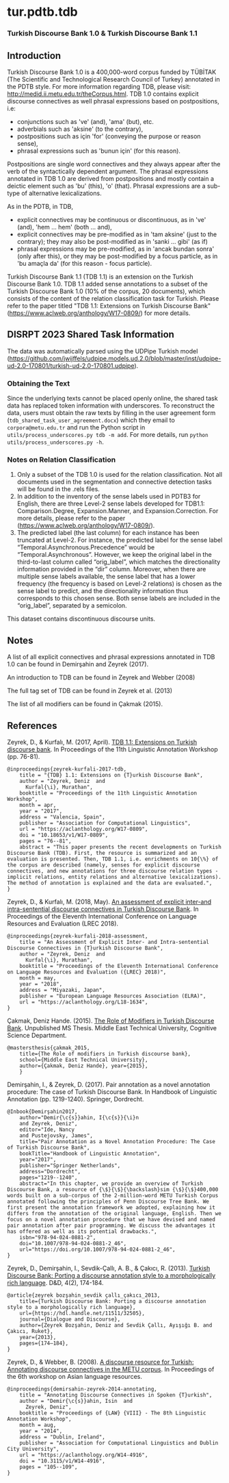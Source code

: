 # tur.pdtb.tdb

### Turkish Discourse Bank 1.0 & Turkish Discourse Bank 1.1 

## Introduction  

Turkish Discourse Bank 1.0 is a 400,000-word corpus funded by TÜBİTAK (The Scientific and Technological Research Council of Turkey) annotated in the PDTB style. For more information regarding TDB, please visit: http://medid.ii.metu.edu.tr/theCorpus.html. TDB 1.0 contains explicit discourse connectives as well phrasal expressions based on postpositions, i.e: 

- conjunctions such as 've' (and), 'ama' (but), etc. 
- adverbials such as 'aksine' (to the contrary),
- postpositions such as için 'for' (conveying the purpose or reason sense), 
- phrasal expressions such as 'bunun için' (for this reason).

Postpositions are single word connectives and they always appear after the verb of the syntactically dependent argument. The phrasal expressions annotated in TDB 1.0 are derived from postpositions and mostly contain a deictic element such as 'bu' (this), 'o' (that). Phrasal expressions are a sub-type of alternative lexicalizations.   

As in the PDTB, in TDB,

- explicit connectives may be continuous or discontinuous, as in 've' (and), 'hem ... hem' (both ... and), 
- explicit connectives may be pre-modified as in 'tam aksine' (just to the contrary); they may also be post-modified as in 'sanki ... gibi' (as if)
- phrasal expressions may be pre-modified, as in 'ancak bundan sonra' (only after this), or they may be post-modified by a focus particle, as in 'bu amaçla da' (for this reason - focus particle). 

Turkish Discourse Bank 1.1 (TDB 1.1) is an extension on the Turkish Discourse Bank 1.0. TDB 1.1 added sense annotations to a subset of the Turkish Discourse Bank 1.0 (10% of the corpus, 20 documents), which consists of the content of the relation classification task for Turkish. Please refer to the paper titled "TDB 1.1: Extensions on Turkish Discourse Bank" (https://www.aclweb.org/anthology/W17-0809/) for more details. 


## DISRPT 2023 Shared Task Information

The data was automatically parsed using the UDPipe Turkish model (https://github.com/jwijffels/udpipe.models.ud.2.0/blob/master/inst/udpipe-ud-2.0-170801/turkish-ud-2.0-170801.udpipe). 

### Obtaining the Text

Since the underlying texts cannot be placed openly online, the shared task data has replaced token information with underscores. To reconstruct the data, users must obtain the raw texts by filling in the user agreement form (`tdb_shared_task_user_agreement.docx`) which they email to `corpora@metu.edu.tr` and run the Python script in `utils/process_underscores.py tdb -m add`. For more details, run `python utils/process_underscores.py -h`.


### Notes on Relation Classification

1. Only a subset of the TDB 1.0 is used for the relation classification. Not all documents used in the segmentation and connective detection tasks will be found in the .rels files. 
2. In addition to the inventory of the sense labels used in PDTB3 for English, there are three Level-2 sense labels developed for TDB1.1: Comparison.Degree, Expansion.Manner, and Expansion.Correction. For more details, please refer to the paper (https://www.aclweb.org/anthology/W17-0809/). 
3. The predicted label (the last column) for each instance has been truncated at Level-2. For instance, the predicted label for the sense label “Temporal.Asynchronous.Precedence” would be “Temporal.Asynchronous”. However, we keep the original label in the third-to-last column called “orig_label”, which matches the directionality information provided in the “dir” column. Moreover, when there are multiple sense labels available, the sense label that has a lower frequency (the frequency is based on Level-2 relations) is chosen as the sense label to predict, and the directionality information thus corresponds to this chosen sense. Both sense labels are included in the “orig_label”, separated by a semicolon.

This dataset contains discontinuous discourse units.

## Notes

A list of all explicit connectives and phrasal expressions annotated in TDB 1.0 can be found in Demirşahin and Zeyrek (2017). 

An introduction to TDB can be found in Zeyrek and Webber (2008)

The full tag set of TDB can be found in Zeyrek et al. (2013)

The list of all modifiers can be found in Çakmak (2015). 


## References

Zeyrek, D., & Kurfalı, M. (2017, April). [TDB 1.1: Extensions on Turkish discourse bank](https://aclanthology.org/W17-0809/). In Proceedings of the 11th Linguistic Annotation Workshop (pp. 76-81).
```
@inproceedings{zeyrek-kurfali-2017-tdb,
    title = "{TDB} 1.1: Extensions on {T}urkish Discourse Bank",
    author = "Zeyrek, Deniz  and
      Kurfal{\i}, Murathan",
    booktitle = "Proceedings of the 11th Linguistic Annotation Workshop",
    month = apr,
    year = "2017",
    address = "Valencia, Spain",
    publisher = "Association for Computational Linguistics",
    url = "https://aclanthology.org/W17-0809",
    doi = "10.18653/v1/W17-0809",
    pages = "76--81",
    abstract = "This paper presents the recent developments on Turkish Discourse Bank (TDB). First, the resource is summarized and an evaluation is presented. Then, TDB 1.1, i.e. enrichments on 10{\%} of the corpus are described (namely, senses for explicit discourse connectives, and new annotations for three discourse relation types - implicit relations, entity relations and alternative lexicalizations). The method of annotation is explained and the data are evaluated.",
}
```

Zeyrek, D., & Kurfalı, M. (2018, May). [An assessment of explicit inter-and intra-sentential discourse connectives in Turkish Discourse Bank](https://aclanthology.org/L18-1634/). In Proceedings of the Eleventh International Conference on Language Resources and Evaluation (LREC 2018).
```
@inproceedings{zeyrek-kurfali-2018-assessment,
    title = "An Assessment of Explicit Inter- and Intra-sentential Discourse Connectives in {T}urkish Discourse Bank",
    author = "Zeyrek, Deniz  and
      Kurfal{\i}, Murathan",
    booktitle = "Proceedings of the Eleventh International Conference on Language Resources and Evaluation ({LREC} 2018)",
    month = may,
    year = "2018",
    address = "Miyazaki, Japan",
    publisher = "European Language Resources Association (ELRA)",
    url = "https://aclanthology.org/L18-1634",
}
```

Çakmak, Deniz Hande. (2015). [The Role of Modifiers in Turkish Discourse Bank](https://open.metu.edu.tr/handle/11511/25017). Unpublished MS Thesis. Middle East Technical University, Cognitive Science Department. 
```
@mastersthesis{çakmak_2015, 
    title={The Role of modifiers in Turkish discourse bank}, 
    school={Middle East Technical University}, 
    author={Çakmak, Deniz Hande}, year={2015},
    }
```

Demirşahin, I., & Zeyrek, D. (2017). Pair annotation as a novel annotation procedure: The case of Turkish Discourse Bank. In Handbook of Linguistic Annotation (pp. 1219-1240). Springer, Dordrecht.
```
@Inbook{Demirşahin2017,
    author="Demir{\c{s}}ahin, I{\c{s}}{\i}n
    and Zeyrek, Deniz",
    editor="Ide, Nancy
    and Pustejovsky, James",
    title="Pair Annotation as a Novel Annotation Procedure: The Case of Turkish Discourse Bank",
    bookTitle="Handbook of Linguistic Annotation",
    year="2017",
    publisher="Springer Netherlands",
    address="Dordrecht",
    pages="1219--1240",
    abstract="In this chapter, we provide an overview of Turkish Discourse Bank, a resource of {\$}{\$}{\backslash}sim {\$}{\$}400,000 words built on a sub-corpus of the 2-million-word METU Turkish Corpus annotated following the principles of Penn Discourse Tree Bank. We first present the annotation framework we adopted, explaining how it differs from the annotation of the original language, English. Then we focus on a novel annotation procedure that we have devised and named pair annotation after pair programming. We discuss the advantages it has offered as well as its potential drawbacks.",
    isbn="978-94-024-0881-2",
    doi="10.1007/978-94-024-0881-2_46",
    url="https://doi.org/10.1007/978-94-024-0881-2_46",
}
```

Zeyrek, D., Demirşahin, I., Sevdik-Çallı, A. B., & Çakıcı, R. (2013). [Turkish Discourse Bank: Porting a discourse annotation style to a morphologically rich language](https://journals.uic.edu/ojs/index.php/dad/article/view/10772). D&D, 4(2), 174-184.
```
@article{zeyrek bozşahin_sevdik çallı_çakıcı_2013, 
    title={Turkish Discourse Bank: Porting a discourse annotation style to a morphologically rich language}, 
    url={https://hdl.handle.net/11511/32505}, 
    journal={Dialogue and Discourse}, 
    author={Zeyrek Bozşahin, Deniz and Sevdik Çallı, Ayışığı B. and Çakıcı, Ruket}, 
    year={2013}, 
    pages={174–184},
}
```

Zeyrek, D., & Webber, B. (2008). [A discourse resource for Turkish: Annotating discourse connectives in the METU corpus](https://aclanthology.org/W14-4916/). In Proceedings of the 6th workshop on Asian language resources.
```
@inproceedings{demirsahin-zeyrek-2014-annotating,
    title = "Annotating Discourse Connectives in Spoken {T}urkish",
    author = "Demir{\c{s}}ahin, Isin  and
      Zeyrek, Deniz",
    booktitle = "Proceedings of {LAW} {VIII} - The 8th Linguistic Annotation Workshop",
    month = aug,
    year = "2014",
    address = "Dublin, Ireland",
    publisher = "Association for Computational Linguistics and Dublin City University",
    url = "https://aclanthology.org/W14-4916",
    doi = "10.3115/v1/W14-4916",
    pages = "105--109",
}
```